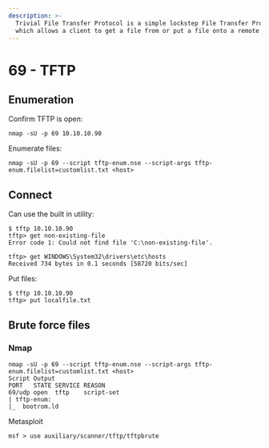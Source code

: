 ```yaml
---
description: >-
  Trivial File Transfer Protocol is a simple lockstep File Transfer Protocol
  which allows a client to get a file from or put a file onto a remote host.
---
```


# 69 - TFTP

## Enumeration

Confirm TFTP is open:

`nmap -sU -p 69 10.10.10.90`

Enumerate files:

`nmap -sU -p 69 --script tftp-enum.nse --script-args tftp-enum.filelist=customlist.txt <host>`

## Connect

Can use the built in utility:

```text
$ tftp 10.10.10.90
tftp> get non-existing-file
Error code 1: Could not find file 'C:\non-existing-file'.

tftp> get WINDOWS\System32\drivers\etc\hosts
Received 734 bytes in 0.1 seconds [58720 bits/sec]
```

Put files:

```text
$ tftp 10.10.10.90
tftp> put localfile.txt
```

## Brute force files

### Nmap

```text
nmap -sU -p 69 --script tftp-enum.nse --script-args tftp-enum.filelist=customlist.txt <host>
Script Output
PORT   STATE SERVICE REASON
69/udp open  tftp    script-set
| tftp-enum:
|_  bootrom.ld
```

Metasploit

```text
msf > use auxiliary/scanner/tftp/tftpbrute
```

